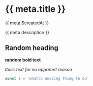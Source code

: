 # {{ meta.title }}

{{ meta.$createdAt }}

{{ meta.description }}

## Random heading
<b>random bold text </b>

*Italic text for no apparent reason*

```js
const s = 'whatta amazing thing to do'
```